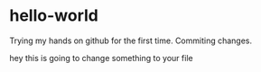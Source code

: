 # hello-world
Trying my hands on github for the first time.
Commiting changes.

hey this is going to change something to your file

